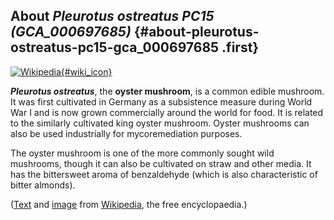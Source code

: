 About *Pleurotus ostreatus PC15 (GCA\_000697685)* {#about-pleurotus-ostreatus-pc15-gca_000697685 .first}
-------------------------------------------------

[![Wikipedia](/img/wikipedia_logo_v2_en.png){#wiki_icon}](http://en.wikipedia.org/wiki/Pleurotus_ostreatus)

***Pleurotus ostreatus***, the **oyster mushroom**, is a common edible
mushroom. It was first cultivated in Germany as a subsistence measure
during World War I and is now grown commercially around the world for
food. It is related to the similarly cultivated king oyster mushroom.
Oyster mushrooms can also be used industrially for mycoremediation
purposes.

The oyster mushroom is one of the more commonly sought wild mushrooms,
though it can also be cultivated on straw and other media. It has the
bittersweet aroma of benzaldehyde (which is also characteristic of
bitter almonds).

([Text](http://en.wikipedia.org/wiki/Pleurotus_ostreatus) and
[image](https://commons.wikimedia.org/wiki/File:Pleurotus_ostreatus_JPG7.jpg)
from [Wikipedia](http://en.wikipedia.org/), the free encyclopaedia.)
